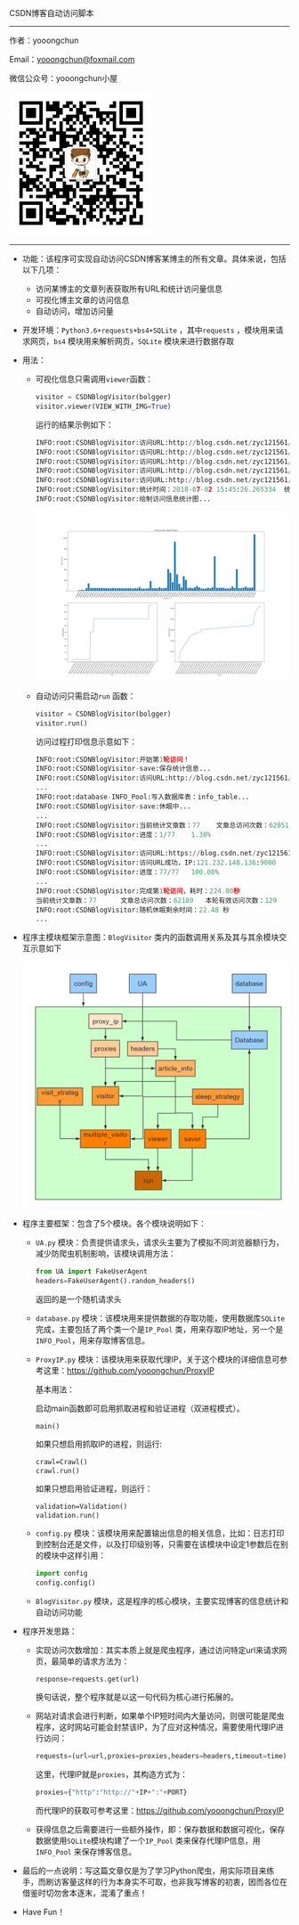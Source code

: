 CSDN博客自动访问脚本

---

作者：yooongchun

Email：yooongchun@foxmail.com

微信公众号：yooongchun小屋

![yooongchun小屋](yooongchun小屋.jpg)

---

- 功能：该程序可实现自动访问CSDN博客某博主的所有文章。具体来说，包括以下几项：

  - 访问某博主的文章列表获取所有URL和统计访问量信息
  - 可视化博主文章的访问信息
  - 自动访问，增加访问量

- 开发环境：`Python3.6+requests+bs4+SQLite` ，其中`requests` ，模块用来请求网页，`bs4` 模块用来解析网页，`SQLite` 模块来进行数据存取

- 用法：

  - 可视化信息只需调用`viewer`函数：

    ```python
    visitor = CSDNBlogVisitor(bolgger)
    visitor.viewer(VIEW_WITH_IMG=True)
    ```

    运行的结果示例如下：

    ```python
    INFO:root:CSDNBlogVisitor:访问URL:http://blog.csdn.net/zyc121561/article/list/1
    INFO:root:CSDNBlogVisitor:访问URL:http://blog.csdn.net/zyc121561/article/list/2
    INFO:root:CSDNBlogVisitor:访问URL:http://blog.csdn.net/zyc121561/article/list/3
    INFO:root:CSDNBlogVisitor:访问URL:http://blog.csdn.net/zyc121561/article/list/4
    INFO:root:CSDNBlogVisitor:访问URL:http://blog.csdn.net/zyc121561/article/list/5
    INFO:root:CSDNBlogVisitor:统计时间：2018-07-02 15:45:26.265334  统计文章数：77  总计访问量：61678
    INFO:root:CSDNBlogVisitor:绘制访问信息统计图...
    ```

    ![viewer](CSDN_Visitor_Counter_Viewer.jpg)

  - 自动访问只需启动`run` 函数：

    ```python
    visitor = CSDNBlogVisitor(bolgger)
    visitor.run()
    ```

    访问过程打印信息示意如下：

    ```python
    INFO:root:CSDNBlogVisitor:开始第1轮访问！
    INFO:root:CSDNBlogVisitor-save:保存统计信息...
    INFO:root:CSDNBlogVisitor:访问URL:http://blog.csdn.net/zyc121561/article/list/1
    ...
    INFO:root:database-INFO_Pool:写入数据库表：info_table...
    INFO:root:CSDNBlogVisitor-save:休眠中...
    ...
    INFO:root:CSDNBlogVisitor:当前统计文章数：77    文章总访问次数：62051
    INFO:root:CSDNBlogVisitor:进度：1/77    1.30%
    ...
    INFO:root:CSDNBlogVisitor:访问URL:https://blog.csdn.net/zyc121561/article/details/52722665
    INFO:root:CSDNBlogVisitor:访问URL成功，IP:121.232.148.136:9000
    INFO:root:CSDNBlogVisitor:进度：77/77   100.00%
    ...
    INFO:root:CSDNBlogVisitor:完成第1轮访问，耗时：224.00秒
    当前统计文章数：77      文章总访问次数：62180   本轮有效访问次数：129
    INFO:root:CSDNBlogVisitor:随机休眠剩余时间：22.48 秒
    ...
    ```

- 程序主模块框架示意图：`BlogVisitor` 类内的函数调用关系及其与其余模块交互示意如下

  ![](BlogVisitor.png)

- 程序主要框架：包含了5个模块。各个模块说明如下：

  - `UA.py` 模块：负责提供请求头，请求头主要为了模拟不同浏览器额行为，减少防爬虫机制影响，该模块调用方法：

    ```python
    from UA import FakeUserAgent
    headers=FakeUserAgent().random_headers()
    ```

    返回的是一个随机请求头

  - `database.py` 模块：该模块用来提供数据的存取功能，使用数据库`SQLite` 完成，主要包括了两个类一个是`IP_Pool` 类，用来存取IP地址，另一个是`INFO_Pool`，用来存取博客信息。

  - `ProxyIP.py` 模块：该模块用来获取代理IP，关于这个模块的详细信息可参考这里：https://github.com/yooongchun/ProxyIP

    基本用法：

    启动main函数即可启用抓取进程和验证进程（双进程模式）。

    ```
    main()
    ```

    如果只想启用抓取IP的进程，则运行:

    ```
    crawl=Crawl()
    crawl.run()
    ```

    如果只想启用验证进程，则运行：

    ```
    validation=Validation()
    validation.run()
    ```

  - `config.py` 模块：该模块用来配置输出信息的相关信息，比如：日志打印到控制台还是文件，以及打印级别等，只需要在该模块中设定1参数后在别的模块中这样引用：

    ```python
    import config
    config.config()
    ```

  - `BlogVisitor.py` 模块，这是程序的核心模块，主要实现博客的信息统计和自动访问功能

- 程序开发思路：

  - 实现访问次数增加：其实本质上就是爬虫程序，通过访问特定url来请求网页，最简单的请求方法为：

    ```python
    response=requests.get(url)
    ```

    换句话说，整个程序就是以这一句代码为核心进行拓展的。

  - 网站对请求会进行判断，如果单个IP短时间内大量访问，则很可能是爬虫程序，这时网站可能会封禁该IP，为了应对这种情况，需要使用代理IP进行访问：

    ```python
    requests=(url=url,proxies=proxies,headers=headers,timeout=time)
    ```

    这里，代理IP就是`proxies`，其构造方式为：

    ```python
    proxies={"http":"http://"+IP+":"+PORT}
    ```

    而代理IP的获取可参考这里：https://github.com/yooongchun/ProxyIP

  - 获得信息之后需要进行一些额外操作，即：保存数据和数据可视化，保存数据使用`SQLite`模块构建了一个`IP_Pool` 类来保存代理IP信息，用`INFO_Pool` 来保存博客信息。

- 最后的一点说明：写这篇文章仅是为了学习Python爬虫，用实际项目来练手，而刷访客量这样的行为本身实不可取，也非我写博客的初衷，因而各位在借鉴时切勿舍本逐末，混淆了重点！

- Have Fun！